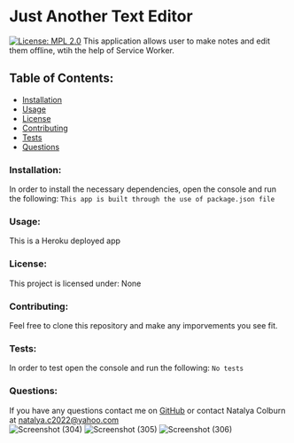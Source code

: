 # Just Another Text Editor  
[![License: MPL 2.0](https://img.shields.io/badge/License-MPL_2.0-brightgreen.svg)](https://opensource.org/licenses/MPL-2.0)
This application allows user to make notes and edit them offline, wtih the help of Service Worker.
## Table of Contents:
* [Installation](#install)
* [Usage](#usage)
* [License](#license)
* [Contributing](#contribute)
* [Tests](#tests)
* [Questions](#questions)
### Installation:
In order to install the necessary dependencies, open the console and run the following:
```This app is built through the use of package.json file```
### Usage:
This is a Heroku deployed app
### License:
This project is licensed under:
None
### Contributing:
Feel free to clone this repository and make any imporvements you see fit.
### Tests:
In order to test open the console and run the following:
```No tests```
### Questions:
If you have any questions contact me on [GitHub](https://github.com/NatalyaCo) or contact 
Natalya Colburn at natalya.c2022@yahoo.com  
 ![Screenshot (304)](https://user-images.githubusercontent.com/99770212/179293870-6f0acc92-2abc-427c-a0bd-80052d5ce895.png)
![Screenshot (305)](https://user-images.githubusercontent.com/99770212/179293883-a3772748-880b-4e24-9463-4fa1defcd27b.png)
![Screenshot (306)](https://user-images.githubusercontent.com/99770212/179293904-da23ab2b-75b3-4fbe-82b7-2718ccfa924c.png)
